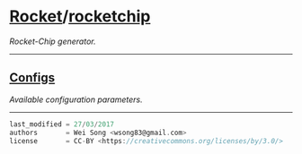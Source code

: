 [Rocket](Readme.md)/[rocketchip](https://github.com/ucb-bar/rocket-chip/tree/master/src/main/scala/rocketchip)
========================
*Rocket-Chip generator.*

*****************

[Configs](rocketchip/Configs.md)
-------------------
*Available configuration parameters.*



**********************

```scala
last_modified = 27/03/2017
authors       = Wei Song <wsong83@gmail.com>
license       = CC-BY <https://creativecommons.org/licenses/by/3.0/>
```

